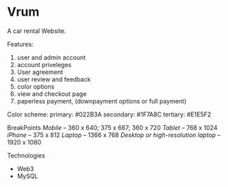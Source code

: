# Vrum
A car rental Website.

Features:
1. user and admin account
2. account priveleges 
3. User agreement
4. user review and feedback
5. color options
6. view and checkout page
7. paperless payment, (downpayment options or full payment)

Color scheme:
primary: #022B3A
secondary: #1F7A8C
tertiary: #E1E5F2

BreakPoints
*Mobile* – 360 x 640; 375 x 667; 360 x 720
*Tablet* – 768 x 1024
*iPhone* – 375 x 812
*Laptop* – 1366 x 768
*Desktop or high-resolution laptop* – 1920 x 1080

Technologies
- Web3
- MySQL
